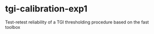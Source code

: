 # tgi-calibration-exp1

Test-retest reliability of a TGI thresholding procedure based on the fast toolbox   
